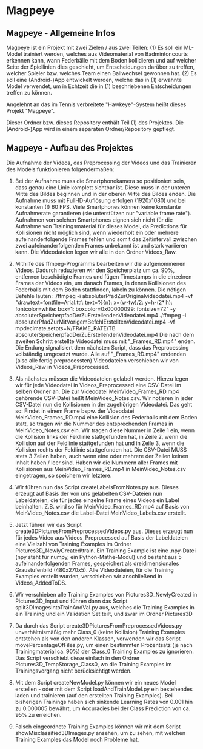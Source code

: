 # Magpeye

## Magpeye - Allgemeine Infos

Magpeye ist ein Projekt mit zwei Zielen / aus zwei Teilen:
(1) Es soll ein ML-Model trainiert werden, welches aus Videomaterial von Badmintoncourts erkennen kann, wann Federbälle mit dem Boden kollidieren und auf welcher Seite der Spiellinien dies geschieht, um Entscheidungen darüber zu treffen, welcher Spieler bzw. welches Team einen Ballwechsel gewonnen hat.
(2) Es soll eine (Android-)App entwickelt werden, welche das in (1) erwähnte Model verwendet, um in Echtzeit die in (1) beschriebenen Entscheidungen treffen zu können.

Angelehnt an das im Tennis verbreitete "Hawkeye"-System heißt dieses Projekt "Magpeye".

Dieser Ordner bzw. dieses Repository enthält Teil (1) des Projektes. Die (Android-)App wird in einem separaten Ordner/Repository gepflegt.


## Magpeye - Aufbau des Projektes

Die Aufnahme der Videos, das Preprocessing der Videos und das Trainieren des Models funktionieren folgendermaßen:

1. Bei der Aufnahme muss die Smartphonekamera so positioniert sein, dass genau eine Linie komplett sichtbar ist. Diese muss in der unteren Mitte des Bildes beginnen und in der oberen Mitte des Bildes enden. Die Aufnahme muss mit FullHD-Auflösung erfolgen (1920x1080) und bei konstanten (!) 60 FPS. Viele Smartphones können keine konstante Aufnahmerate garantieren (sie unterstützen nur "variable frame rate"). Aufnahmen von solchen Smartphones eignen sich nicht für die Aufnahme von Trainingsmaterial für dieses Model, da Predictions für Kollisionen nicht möglich sind, wenn wiederholt ein oder mehrere aufeinanderfolgende Frames fehlen und somit das Zeitintervall zwischen zwei aufeinanderfolgenden Frames unbekannt ist und stark variieren kann. Die Videodateien legen wir alle in den Ordner Videos_Raw.

2. Mithilfe des ffmpeg-Programms bearbeiten wir die aufgenommenen Videos. Dadurch reduzieren wir den Speicherplatz um ca. 90%, entfernen beschädigte Frames und fügen Timestamps in die einzelnen Frames der Videos ein, um danach Frames, in denen Kollisionen des Federballs mit dem Boden stattfinden, labeln zu können. Die nötigen Befehle lauten:
./ffmpeg -i absoluterPfadZurOriginalvideodatei.mp4 -vf "drawtext=fontfile=Arial.ttf: text=%{n}: x=(w-tw)/2: y=h-(2*lh): fontcolor=white: box=1: boxcolor=0x00000099: fontsize=72" -y absoluterSpeicherpfadDerZuErstellendenVideodatei.mp4
./ffmpeg -i absoluterPfadZurMitVorigemBefehlErstelltenVideodatei.mp4 -vf mpdecimate,setpts=N/FRAME_RATE/TB absoluterSpeicherpfadDerZuErstellendenVideodatei.mp4
Die nach dem zweiten Schritt erstellte Videodatei muss mit "_Frames_RD.mp4" enden. Die Endung signalisiert dem nächsten Script, dass das Preprocessing vollständig umgesetzt wurde. Alle auf "_Frames_RD.mp4" endenden (also alle fertig preprocessten) Videodateien verschieben wir von Videos_Raw in Videos_Preprocessed.

3. Als nächstes müssen die Videodateien gelabelt werden. Hierzu legen wir für jede Videodatei in Videos_Preprocessed eine CSV-Datei im selben Ordner an.
Die zur Videodatei MeinVideo_Frames_RD.mp4 gehörende CSV-Datei heißt MeinVideo_Notes.csv.
Wir notieren in jeder CSV-Datei nun die Kollisionen in der zugehörigen Videodatei. Das geht so:
Findet in einem Frame bspw. der Videodatei MeinVideo_Frames_RD.mp4 eine Kollision des Federballs mit dem Boden statt, so tragen wir die Nummer des entsprechenden Frames in MeinVideo_Notes.csv ein. Wir tragen diese Nummer in Zeile 1 ein, wenn die Kollision links der Feldlinie stattgefunden hat, in Zeile 2, wenn die Kollision auf der Feldlinie stattgefunden hat und in Zeile 3, wenn die Kollision rechts der Feldlinie stattgefunden hat.
Die CSV-Datei MUSS stets 3 Zeilen haben, auch wenn eine oder mehrere der Zeilen keinen Inhalt haben / leer sind.
Haben wir die Nummern aller Frames mit Kollisionen aus MeinVideo_Frames_RD.mp4 in MeinVideo_Notes.csv eingetragen, so speichern wir letztere.

4. Wir führen nun das Script createLabelsFromNotes.py aus. Dieses erzeugt auf Basis der von uns gelabelten CSV-Dateien nun Labeldateien, die für jedes einzelne Frame eines Videos ein Label beinhalten.
Z.B. wird so für MeinVideo_Frames_RD.mp4 auf Basis von MeinVideo_Notes.csv die Label-Datei MeinVideo_Labels.csv erstellt.

5. Jetzt führen wir das Script create3DPicturesFromPreprocessedVideos.py aus.
Dieses erzeugt nun für jedes Video aus Videos_Preprocessed auf Basis der Labeldateien eine Vielzahl von Training Examples im Ordner Pictures3D_NewlyCreated\train.
Ein Training Example ist eine .npy-Datei (npy steht für numpy, ein Python-Mathe-Modul) und besteht aus 5 aufeinanderfolgenden Frames, gespeichert als dreidimensionales Graustufenbild (480x270x5).
Alle Videodateien, für die Training Examples erstellt wurden, verschieben wir anschließend in Videos_AddedToDS.

6. Wir verschieben alle Training Examples von Pictures3D_NewlyCreated in Pictures3D_Input und führen dann das Script split3DImagesIntoTrainAndVal.py aus, welches die Training Examples in ein Training und ein Validation Set teilt, und zwar im Ordner Pictures3D

7. Da durch das Script create3DPicturesFromPreprocessedVideos.py unverhältnismäßig mehr Class_0 (keine Kollision) Training Examples entstehen als von den anderen Klassen, verwenden wir das Script movePercentageOfFiles.py, um einen bestimmten Prozentsatz (je nach Trainingmaterial ca. 90%) der Class_0 Training Examples zu ignorieren. Das Script verschiebt diese einfach in den Ordner Pictures3D_TempStorage_Class0, wo die Training Examples im Trainingsvorgang nicht berücksichtigt werden.

8. Mit dem Script createNewModel.py können wir ein neues Model erstellen - oder mit dem Script loadAndTrainModel.py ein bestehendes laden und trainieren (auf den erstellten Training Examples). Bei bisherigen Trainings haben sich sinkende Learning Rates von 0.001 hin zu 0.000005 bewährt, um Accuracies bei der Class Prediction von ca. 95% zu erreichen.

9. Falsch eingeordnete Training Examples können wir mit dem Script showMisclassified3DImages.py ansehen, um zu sehen, mit welchen Training Examples das Model noch Probleme hat.
